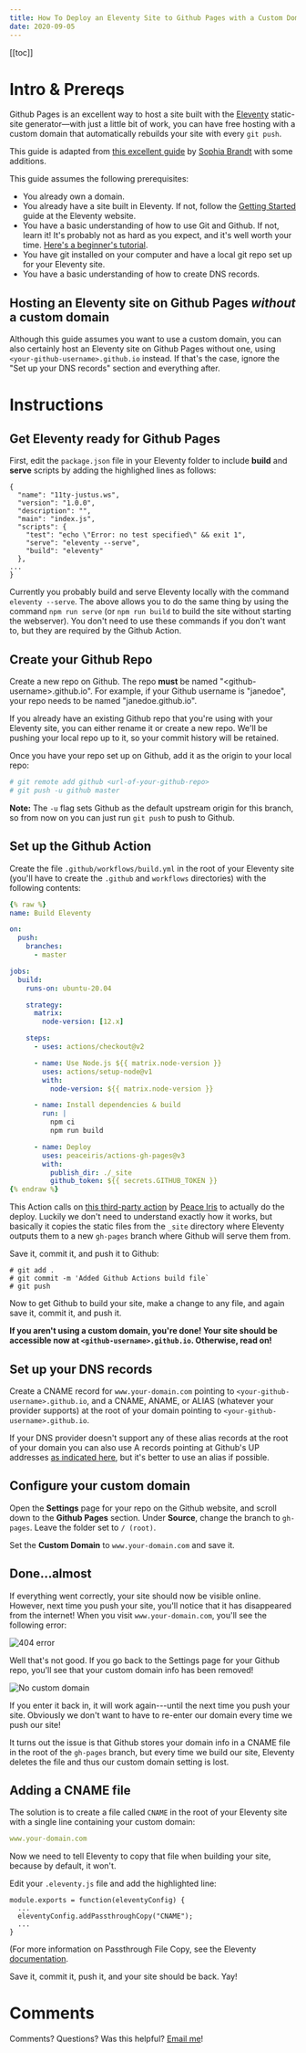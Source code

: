 ```yaml
---
title: How To Deploy an Eleventy Site to Github Pages with a Custom Domain
date: 2020-09-05
---
```

[[toc]]

# Intro & Prereqs

Github Pages is an excellent way to host a site built with the [Eleventy](https://11ty.dev) static-site generator&mdash;with just a little bit of work, you can have free hosting with a custom domain that automatically rebuilds your site with every `git push`.

This guide is adapted from [this excellent guide](https://dev.to/sophiabrandt/how-to-deploy-eleventy-to-github-pages-with-github-actions-0) by [Sophia Brandt](https://www.sophiabrandt.com) with some additions.

This guide assumes the following prerequisites:
- You already own a domain.
- You already have a site built in Eleventy. If not, follow the [Getting Started](https://www.11ty.dev/docs/getting-started/) guide at the Eleventy website.
- You have a basic understanding of how to use Git and Github. If not, learn it! It's probably not as hard as you expect, and it's well worth your time. [Here's a beginner's tutorial](https://towardsdatascience.com/getting-started-with-git-and-github-6fcd0f2d4ac6?gi=fd38779a1e37).
- You have git installed on your computer and have a local git repo set up for your Eleventy site.
- You have a basic understanding of how to create DNS records.

## Hosting an Eleventy site on Github Pages *without* a custom domain

Although this guide assumes you want to use a custom domain, you can also certainly host an Eleventy site on Github Pages without one, using `<your-github-username>.github.io` instead. If that's the case, ignore the "Set up your DNS records" section and everything after.

# Instructions

## Get Eleventy ready for Github Pages

First, edit the `package.json` file in your Eleventy folder to include **build** and **serve** scripts by adding the highlighed lines as follows:

``` json/7-8
{
  "name": "11ty-justus.ws",
  "version": "1.0.0",
  "description": "",
  "main": "index.js",
  "scripts": {
    "test": "echo \"Error: no test specified\" && exit 1",
    "serve": "eleventy --serve",
    "build": "eleventy"
  },
...
}
```

Currently you probably build and serve Eleventy locally with the command `eleventy --serve`. The above allows you to do the same thing by using the command `npm run serve` (or `npm run build` to build the site without starting the webserver). You don't need to use these commands if you don't want to, but they are required by the Github Action.

## Create your Github Repo

Create a new repo on Github. The repo **must** be named "&lt;github-username&gt;.github.io". For example, if your Github username is "janedoe", your repo needs to be named "janedoe.github.io".

If you already have an existing Github repo that you're using with your Eleventy site, you can either rename it or create a new repo. We'll be pushing your local repo up to it, so your commit history will be retained.

Once you have your repo set up on Github, add it as the origin to your local repo:

``` bash
# git remote add github <url-of-your-github-repo>
# git push -u github master
```
**Note:** The `-u` flag sets Github as the default upstream origin for this branch, so from now on you can just run `git push` to push to Github.

## Set up the Github Action

Create the file `.github/workflows/build.yml` in the root of your Eleventy site (you'll have to create the `.github` and `workflows` directories) with the following contents:

``` yaml
{% raw %}
name: Build Eleventy

on:
  push:
    branches:
      - master

jobs:
  build:
    runs-on: ubuntu-20.04

    strategy:
      matrix:
        node-version: [12.x]

    steps:
      - uses: actions/checkout@v2

      - name: Use Node.js ${{ matrix.node-version }}
        uses: actions/setup-node@v1
        with:
          node-version: ${{ matrix.node-version }}

      - name: Install dependencies & build
        run: |
          npm ci
          npm run build

      - name: Deploy
        uses: peaceiris/actions-gh-pages@v3
        with:
          publish_dir: ./_site
          github_token: ${{ secrets.GITHUB_TOKEN }}
{% endraw %}
```
This Action calls on [this third-party action](https://github.com/peaceiris/actions-gh-pages) by [Peace Iris](https://peaceiris.com/) to actually do the deploy. Luckily we don't need to understand exactly how it works, but basically it copies the static files from the `_site` directory where Eleventy outputs them to a new `gh-pages` branch where Github will serve them from.

Save it, commit it, and push it to Github:
``` shell
# git add .
# git commit -m 'Added Github Actions build file`
# git push
```

Now to get Github to build your site, make a change to any file, and again save it, commit it, and push it.

**If you aren't using a custom domain, you're done! Your site should be accessible now at `<github-username>.github.io`. Otherwise, read on!**

## Set up your DNS records

Create a CNAME record for `www.your-domain.com` pointing to `<your-github-username>.github.io`, and a CNAME, ANAME, or ALIAS (whatever your provider supports) at the root of your domain pointing to `<your-github-username>.github.io`.

If your DNS provider doesn't support any of these alias records at the root of your domain you can also use A records pointing at Github's UP addresses [as indicated here](https://docs.github.com/en/github/working-with-github-pages/managing-a-custom-domain-for-your-github-pages-site#configuring-an-apex-domain), but it's better to use an alias if possible.

## Configure your custom domain

Open the **Settings** page for your repo on the Github website, and scroll down to the **Github Pages** section. Under **Source**, change the branch to `gh-pages`. Leave the folder set to `/ (root)`.

Set the **Custom Domain** to `www.your-domain.com` and save it.

## Done...almost

If everything went correctly, your site should now be visible online. However, next time you push your site, you'll notice that it has disappeared from the internet! When you visit `www.your-domain.com`, you'll see the following error:

![404 error](404.png)

Well that's not good. If you go back to the Settings page for your Github repo, you'll see that your custom domain info has been removed!

![No custom domain](custom-domain-missing.png)

If you enter it back in, it will work again---until the next time you push your site. Obviously we don't want to have to re-enter our domain every time we push our site!

It turns out the issue is that Github stores your domain info in a CNAME file in the root of the `gh-pages` branch, but every time we build our site, Eleventy deletes the file and thus our custom domain setting is lost.

## Adding a CNAME file

The solution is to create a file called `CNAME` in the root of your Eleventy site with a single line containing your custom domain:
``` yaml
www.your-domain.com
```

Now we need to tell Eleventy to copy that file when building your site, because by default, it won't.

Edit your `.eleventy.js` file and add the highlighted line:
``` js/2
module.exports = function(eleventyConfig) {
  ...
  eleventyConfig.addPassthroughCopy("CNAME");
  ...
}
```
(For more information on Passthrough File Copy, see the Eleventy [documentation](https://www.11ty.dev/docs/copy/).

Save it, commit it, push it, and your site should be back. Yay!

# Comments

Comments? Questions? Was this helpful? [Email me](mailto:jg@justus.ws)!
